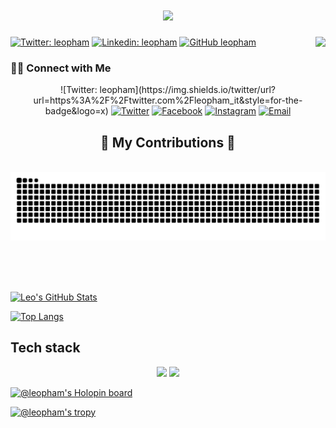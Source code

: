 <h1 align="center">
    <img src="https://readme-typing-svg.herokuapp.com/?font=Righteous&size=35&center=true&vCenter=true&width=500&height=70&duration=3000&lines=Hello!+👋;+I'm+Leo+Pham!;" />
</h1>

[![Twitter: leopham](https://img.shields.io/twitter/follow/leopham?style=social)](https://twitter.com/leopham_it)
[![Linkedin: leopham](https://img.shields.io/badge/-leopham-blue?style=flat-square&logo=Linkedin&logoColor=white)](https://www.linkedin.com/in/leo-pham-1208/)
[![GitHub leopham](https://img.shields.io/github/followers/hongthaipham?label=follow&style=social)](https://github.com/hongthaipham)
<img align="right" src="https://visitor-badge.laobi.icu/badge?page_id=HongThaiPham.HongThaiPham" />

<h3> 🤝🏻 Connect with Me </h3>

<p align="center">
![Twitter: leopham](https://img.shields.io/twitter/url?url=https%3A%2F%2Ftwitter.com%2Fleopham_it&style=for-the-badge&logo=x)
<a href="https://twitter.com/leopham_it"><img alt="Twitter" src="https://img.shields.io/badge/Website-www.leopham.dev-orange?style=flat-square&logo=google-chrome"></a>
<a href="https://www.facebook.com/hongthaipro"><img alt="Facebook" src="https://img.shields.io/badge/Facebook-Leo%20Phạm-orange?style=flat-square&logo=facebook"></a>
<a href="https://www.instagram.com/leopham1132/"><img alt="Instagram" src="https://img.shields.io/badge/Instagram-leopham-orange?style=flat-square&logo=instagram"></a>
<a href="mailto:hongthaipro@gmail.com"><img alt="Email" src="https://img.shields.io/badge/Email-hongthaipro@gmail.com-orange?style=flat-square&logo=gmail"></a>
</p>

<div align="center">
  <h2>🐍 My Contributions 🐍</h2>
  <br>
  <img alt="snake eating my contributions" src="https://raw.githubusercontent.com/HongThaiPham/HongThaiPham/output/github-contribution-grid-snake.svg" />
  
  <br/><br/><br/>
</div>

[![Leo's GitHub Stats](https://github-readme-stats.vercel.app/api?username=hongthaipham&show_icons=true&count_private=true&theme=darcula)](https://github.com/hongthaipham)

[![Top Langs](https://github-readme-stats.vercel.app/api/top-langs/?username=hongthaipham&layout=compact)](https://github.com/hongthaipham)

## Tech stack
<div align="center">
    <img src="https://skillicons.dev/icons?i=github,git,docker,linux,aws" />
    <img src="https://skillicons.dev/icons?i=python,rust,typescript,c#,dotnet" /><br>
</div>

[![@leopham's Holopin board](https://holopin.io/api/user/board?user=leopham)](https://holopin.io/@leopham)

[![@leopham's tropy](https://github-profile-trophy.vercel.app/?username=HongThaiPham)](https://github-profile-trophy.vercel.app/?username=HongThaiPham)





